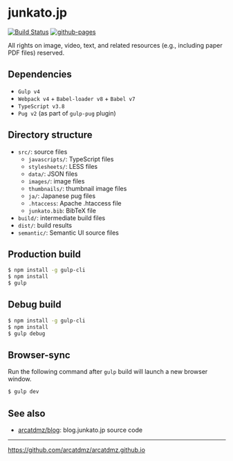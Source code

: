 # junkato.jp

[![Build Status](https://travis-ci.com/arcatdmz/arcatdmz.github.io.svg?branch=main&status=passed)](https://travis-ci.com/arcatdmz/arcatdmz.github.io)
[![github-pages](https://github.com/arcatdmz/arcatdmz.github.io/actions/workflows/gh-pages.yml/badge.svg?branch=main)](https://github.com/arcatdmz/arcatdmz.github.io/actions/workflows/gh-pages.yml)

All rights on image, video, text, and related resources (e.g., including paper PDF files) reserved.

## Dependencies

- `Gulp v4`
- `Webpack v4` + `Babel-loader v8` + `Babel v7`
- `TypeScript v3.8`
- `Pug v2` (as part of `gulp-pug` plugin)

## Directory structure

- `src/`: source files
  - `javascripts/`: TypeScript files
  - `stylesheets/`: LESS files
  - `data/`: JSON files
  - `images/`: image files
  - `thumbnails/`: thumbnail image files
  - `ja/`: Japanese pug files
  - `.htaccess`: Apache .htaccess file
  - `junkato.bib`: BibTeX file
- `build/`: intermediate build files
- `dist/`: build results
- `semantic/`: Semantic UI source files

## Production build

```sh
$ npm install -g gulp-cli
$ npm install
$ gulp
```

## Debug build

```sh
$ npm install -g gulp-cli
$ npm install
$ gulp debug
```

## Browser-sync

Run the following command after `gulp` build will launch a new browser window.

```sh
$ gulp dev
```

## See also

- [arcatdmz/blog](https://github.com/arcatdmz/blog): blog.junkato.jp source code

---

https://github.com/arcatdmz/arcatdmz.github.io
